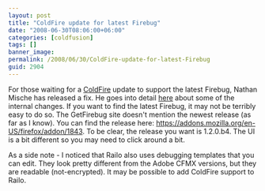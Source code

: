 ```yaml
---
layout: post
title: "ColdFire update for latest Firebug"
date: "2008-06-30T08:06:00+06:00"
categories: [coldfusion]
tags: []
banner_image: 
permalink: /2008/06/30/ColdFire-update-for-latest-Firebug
guid: 2904
---
```


For those waiting for a <a href="http://coldfire.riaforge.org">ColdFire</a> update to support the latest Firebug, Nathan Mische has released a fix. He goes into detail <a href="http://www.mischefamily.com/nathan/index.cfm/2008/6/29/ColdFire-12-Released">here</a> about some of the internal changes. If you want to find the latest Firebug, it may not be terribly easy to do so. The GetFirebug site doesn't mention the newest release (as far as I know). You can find the release here: <a href="https://addons.mozilla.org/en-US/firefox/addon/1843">https://addons.mozilla.org/en-US/firefox/addon/1843</a>. To be clear, the release you want is 1.2.0.b4. The UI is a bit different so you may need to click around a bit. 

As a side note - I noticed that Railo also uses debugging templates that you can edit. They look pretty different from the Adobe CFMX versions, but they are readable (not-encrypted). It may be possible to add ColdFire support to Railo.